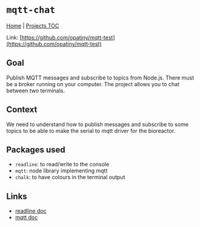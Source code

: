 # `mqtt-chat`

[Home](../../README.md) | [Projects TOC](../projects.md)

Link: [https://github.com/opatiny/mqtt-test](https://github.com/opatiny/mqtt-test)

## Goal

Publish MQTT messages and subscribe to topics from Node.js. There must be a broker running on your computer. The project allows you to chat between two terminals.

## Context

We need to understand how to publish messages and subscribe to some topics to be able to make the serial to mqtt driver for the bioreactor.

## Packages used

- `readline`: to read/write to the console
- `mqtt`: node library implementing mqtt
- `chalk`: to have colours in the terminal output

## Links

- [readline doc](https://nodejs.org/api/readline.html#readline_rl_question_query_callback)
- [mqtt doc](https://www.npmjs.com/package/mqtt)
